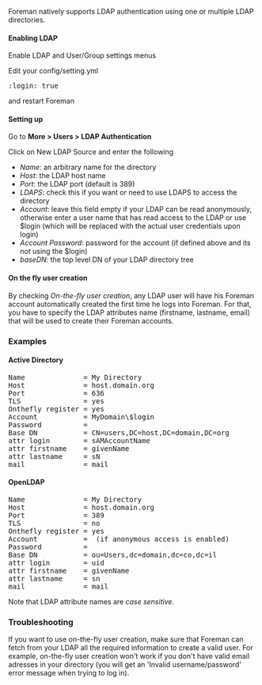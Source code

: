 
Foreman natively supports LDAP authentication using one or multiple LDAP directories.

#### Enabling LDAP

Enable LDAP and User/Group settings menus

Edit your config/setting.yml
<pre>
:login: true
</pre>

and restart Foreman

#### Setting up

Go to **More > Users > LDAP Authentication**

Click on New LDAP Source and enter the following

* *Name*: an arbitrary name for the directory
* *Host*: the LDAP host name
* *Port*: the LDAP port (default is 389)
* *LDAPS*: check this if you want or need to use LDAPS to access the directory
* *Account*: leave this field empty if your LDAP can be read anonymously, otherwise enter a user name that has read access to the LDAP or use $login (which will be replaced with the actual user credentials upon login)
* *Account Password*: password for the account (if defined above and its not using the $login)
* *baseDN*: the top level DN of your LDAP directory tree

#### On the fly user creation

By checking *On-the-fly user creation*, any LDAP user will have his Foreman account automatically created the first time he logs into Foreman.
For that, you have to specify the LDAP attributes name (firstname, lastname, email) that will be used to create their Foreman accounts.

### Examples

#### Active Directory

<pre>
Name              = My Directory
Host              = host.domain.org
Port              = 636
TLS               = yes
Onthefly register = yes
Account           = MyDomain\$login
Password          = <leave blank>
Base DN           = CN=users,DC=host,DC=domain,DC=org
attr login        = sAMAccountName
attr firstname    = givenName
attr lastname     = sN
mail              = mail
</pre>

#### OpenLDAP

<pre>
Name              = My Directory
Host              = host.domain.org
Port              = 389
TLS               = no
Onthefly register = yes
Account           = <leave blank> (if anonymous access is enabled)
Password          = <leave blank>
Base DN           = ou=Users,dc=domain,dc=co,dc=il
attr login        = uid
attr firstname    = givenName
attr lastname     = sn
mail              = mail
</pre>

Note that LDAP attribute names are *case sensitive*.


### Troubleshooting

If you want to use on-the-fly user creation, make sure that Foreman can fetch from your LDAP all the required information to create a valid user.
For example, on-the-fly user creation won't work if you don't have valid email adresses in your directory (you will get an 'Invalid username/password' error message when trying to log in).
